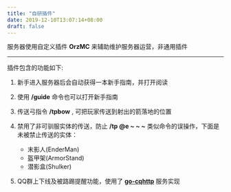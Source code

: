 ```yaml
---
title: "自研插件"
date: 2019-12-10T13:07:14+08:00
draft: false
---
```



服务器使用自定义插件 **OrzMC** 来辅助维护服务器运营，非通用插件

---

插件包含的功能如下:

1. 新手进入服务器后会自动获得一本新手指南，并打开阅读

1. 使用 **/guide** 命令也可以打开新手指南
    
1. 传送弓指令 **/tpbow** , 可把玩家传送到射出的箭落地的位置

1. 禁用了非可驯服实体的传送，防止 **/tp @e ~ ~ ~** 类似命令的误操作，下面是未被禁止传送的实体：
    - 末影人(EnderMan)
    - 盔甲架(ArmorStand)
    - 潜影盒(Shulker)

1. QQ群上下线及被路踢提醒功能，使用了 **[go-cqhttp](https://docs.go-cqhttp.org/)** 服务实现
